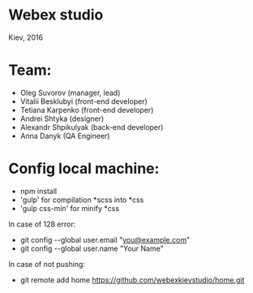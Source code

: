# Webex studio

Kiev, 2016

# Team:
- Oleg Suvorov (manager, lead)
- Vitalii Besklubyi (front-end developer)
- Tetiana Karpenko (front-end developer)
- Andrei Shtyka (designer)
- Alexandr Shpikulyak (back-end developer)
- Anna Danyk (QA Engineer)

# Config local machine:

- npm install
- 'gulp' for compilation *scss into *css
- 'gulp css-min' for minify *css

In case of 128 error:
- git config --global user.email "you@example.com"
- git config --global user.name "Your Name"

In case of not pushing:
- git remote add home https://github.com/webexkievstudio/home.git
